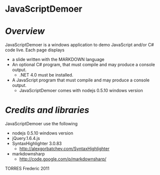 JavaScriptDemoer
================

***Overview***
===============

JavaScriptDemoer is a windows application to demo JavaScript and/or C# code live.
Each page displays
- a slide written with the MARKDOWN language
- An optional C# program, that must compile and may produce a console output.
    - .NET 4.0 must be installed.
- A JavaScript program that must  compile and may produce a console output.
    - JavaScriptDemoer comes with nodejs 0.5.10 windows version

***Credits and libraries***
===============

JavaScriptDemoer use the following

- nodejs 0.5.10 windows version
- jQuery.1.6.4.js
- SyntaxHighlighter 3.0.83
    - http://alexgorbatchev.com/SyntaxHighlighter
- markdownsharp
    - http://code.google.com/p/markdownsharp/

TORRES Frederic 2011
